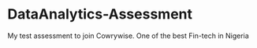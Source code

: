 # DataAnalytics-Assessment
My test assessment to join Cowrywise. One of the best Fin-tech in Nigeria
